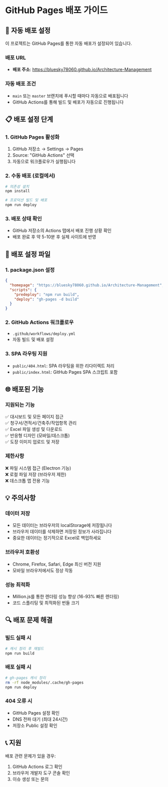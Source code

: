 # GitHub Pages 배포 가이드

## 🚀 자동 배포 설정

이 프로젝트는 GitHub Pages를 통한 자동 배포가 설정되어 있습니다.

### 배포 URL
- **배포 주소**: https://bluesky78060.github.io/Architecture-Management

### 자동 배포 조건
- `main` 또는 `master` 브랜치에 푸시할 때마다 자동으로 배포됩니다
- GitHub Actions를 통해 빌드 및 배포가 자동으로 진행됩니다

## 📋 배포 설정 단계

### 1. GitHub Pages 활성화
1. GitHub 저장소 → Settings → Pages
2. Source: "GitHub Actions" 선택
3. 자동으로 워크플로우가 실행됩니다

### 2. 수동 배포 (로컬에서)
```bash
# 의존성 설치
npm install

# 프로덕션 빌드 및 배포
npm run deploy
```

### 3. 배포 상태 확인
- GitHub 저장소의 Actions 탭에서 배포 진행 상황 확인
- 배포 완료 후 약 5-10분 후 실제 사이트에 반영

## 🔧 배포 설정 파일

### 1. package.json 설정
```json
{
  "homepage": "https://bluesky78060.github.io/Architecture-Management",
  "scripts": {
    "predeploy": "npm run build",
    "deploy": "gh-pages -d build"
  }
}
```

### 2. GitHub Actions 워크플로우
- `.github/workflows/deploy.yml`
- 자동 빌드 및 배포 설정

### 3. SPA 라우팅 지원
- `public/404.html`: SPA 라우팅을 위한 리다이렉트 처리
- `public/index.html`: GitHub Pages SPA 스크립트 포함

## 🌐 배포된 기능

### 지원되는 기능
✅ 대시보드 및 모든 페이지 접근  
✅ 청구서/견적서/건축주/작업항목 관리  
✅ Excel 파일 생성 및 다운로드  
✅ 반응형 디자인 (모바일/데스크톱)  
✅ 도장 이미지 업로드 및 저장  

### 제한사항
❌ 파일 시스템 접근 (Electron 기능)  
❌ 로컬 파일 저장 (브라우저 제한)  
❌ 데스크톱 앱 전용 기능  

## 💡 주의사항

### 데이터 저장
- 모든 데이터는 브라우저의 localStorage에 저장됩니다
- 브라우저 데이터를 삭제하면 저장된 정보가 사라집니다
- 중요한 데이터는 정기적으로 Excel로 백업하세요

### 브라우저 호환성
- Chrome, Firefox, Safari, Edge 최신 버전 지원
- 모바일 브라우저에서도 정상 작동

### 성능 최적화
- Million.js를 통한 렌더링 성능 향상 (16-93% 빠른 렌더링)
- 코드 스플리팅 및 최적화된 번들 크기

## 🔍 배포 문제 해결

### 빌드 실패 시
```bash
# 캐시 정리 후 재빌드
npm run build
```

### 배포 실패 시
```bash
# gh-pages 캐시 정리
rm -rf node_modules/.cache/gh-pages
npm run deploy
```

### 404 오류 시
- GitHub Pages 설정 확인
- DNS 전파 대기 (최대 24시간)
- 저장소 Public 설정 확인

## 📞 지원

배포 관련 문제가 있을 경우:
1. GitHub Actions 로그 확인
2. 브라우저 개발자 도구 콘솔 확인
3. 이슈 생성 또는 문의